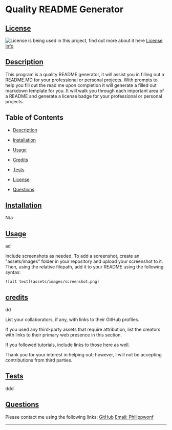 # Quality README Generator
  
  
## [License](#license)

![License](https://img.shields.io/badge/License-agpl-green) is being used in this project, find out more about it here [License Info](https://opensource.org/licenses/agpl)


  ## [Description](#table-of-contents)
  
  This program is a quality README generator, it will assist you in filling out a README.MD for your professional or personal projects. With prompts to help you fill out the read me upon completion it will generate a filled out markdown template for you. It will walk you through each important area of a README and generate a license badge for your professional or personal projects.

  
  
  ## Table of Contents
  
  - [Description](#discription)
  - [Installation](#installation)
  - [Usage](#usage)
  - [Credits](#credits)
  
  - [Tests](#tests)
  - [License](#license)
  - [Questions](#questions)
  
  ## [Installation](#table-of-contents)
  
  N/a
    
  ## [Usage](#table-of-contents)
  
  ad

  Include screenshots as needed.
  To add a screenshot, create an "assets/images" folder in your repository and upload your screenshot to it. Then, using the relative filepath, add it to your README using the following syntax:

    ![alt text](assets/images/screenshot.png)
  
  ## [credits](#table-of-contents)
  
  dd
  
  List your collaborators, if any, with links to their GitHub profiles.
  
  If you used any third-party assets that require attribution, list the creators with links to their primary web presence in this section.
  
  If you followed tutorials, include links to those here as well.

  Thank you for your interest in helping out; however, I will not be accepting contributions from third parties.
  


  

  ## [Tests](#table-of-contents)

  ddd


  ## [Questions](#table-of-contents)

  Please contact me using the following links:
  [GitHub](https://github.com/Philippwinston)
  [Email: Philippwonf](mailto:Philippwonf)
  
---
